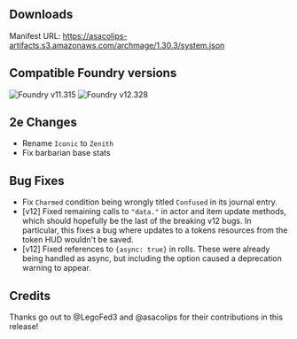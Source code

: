 ## Downloads

Manifest URL: https://asacolips-artifacts.s3.amazonaws.com/archmage/1.30.3/system.json

## Compatible Foundry versions

![Foundry v11.315](https://img.shields.io/badge/Foundry-v11.315-green) ![Foundry v12.328](https://img.shields.io/badge/Foundry-v12.328-green)

## 2e Changes
- Rename `Iconic` to `Zenith`
- Fix barbarian base stats

## Bug Fixes
- Fix `Charmed` condition being wrongly titled `Confused` in its journal entry.
- [v12] Fixed remaining calls to `"data."` in actor and item update methods, which should hopefully be the last of the breaking v12 bugs. In particular, this fixes a bug where updates to a tokens resources from the token HUD wouldn't be saved.
- [v12] Fixed references to `{async: true}` in rolls. These were already being handled as async, but including the option caused a deprecation warning to appear.

## Credits

Thanks go out to @LegoFed3 and @asacolips for their contributions in this release!